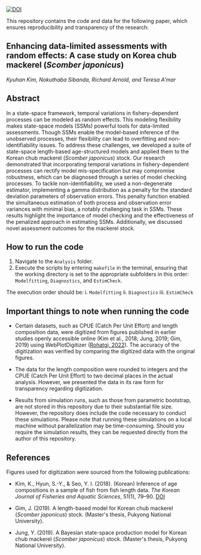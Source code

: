 [![DOI](https://zenodo.org/badge/724971318.svg)](https://zenodo.org/doi/10.5281/zenodo.10258210)

This repository contains the code and data for the following paper, which ensures reproducibility and transparency of the research:

## **Enhancing data-limited assessments with random effects: A case study on Korea chub mackerel (_Scomber japonicus_)**

*Kyuhan Kim, Nokuthaba Sibanda, Richard Arnold, and Teresa A'mar*

## Abstract

In a state-space framework, temporal variations in fishery-dependent processes can be modeled as random effects. This modeling flexibility makes state-space models (SSMs) powerful tools for data-limited assessments. Though SSMs enable the model-based inference of the unobserved processes, their flexibility can lead to overfitting and non-identifiability issues. To address these challenges, we developed a suite of state-space length-based age-structured models and applied them to the Korean chub mackerel (_Scomber japonicus_) stock. Our research demonstrated that incorporating temporal variations in fishery-dependent processes can rectify model mis-specification but may compromise robustness, which can be diagnosed through a series of model checking processes. To tackle non-identifiability, we used a non-degenerate estimator, implementing a gamma distribution as a penalty for the standard deviation parameters of observation errors. This penalty function enabled the simultaneous estimation of both process and observation error variances with minimal bias, a notably challenging task in SSMs. These results highlight the importance of model checking and the effectiveness of the penalized approach in estimating SSMs. Additionally, we discussed novel assessment outcomes for the mackerel stock.

## How to run the code

1. Navigate to the `Analysis` folder.
2. Execute the scripts by entering `makefile` in the terminal, ensuring that the working directory is set to the appropriate subfolders in this order: `Modelfitting`, `Diagnostics`, and `EstimCheck`.

The execution order should be:
  i. `Modelfitting`
  ii. `Diagnostics`
  iii. `EstimCheck`

## Important things to note when running the code

- Certain datasets, such as CPUE (Catch Per Unit Effort) and length composition data, were digitized from figures published in earlier studies openly accessible online (Kim et al., 2018; Jung, 2019; Gim, 2019) using WebPlotDigitizer ([Rohatgi, 2022](https://automeris.io/WebPlotDigitizer/)). The accuracy of the digitization was verified by comparing the digitized data with the original figures. 

- The data for the length composition were rounded to integers and the CPUE (Catch Per Unit Effort) to two decimal places in the actual analysis. However, we presented the data in its raw form for transparency regarding digitization.

- Results from simulation runs, such as those from parametric bootstrap, are not stored in this repository due to their substantial file size. However, the repository does include the code necessary to conduct these simulations. Please note that running these simulations on a local machine without parallelization may be time-consuming. Should you require the simulation results, they can be requested directly from the author of this repository.

## References

Figures used for digitization were sourced from the following publications:

- Kim, K., Hyun, S.-Y., & Seo, Y. I. (2018). (Korean) Inference of age compositions in a sample of fish from fish length data. *The Korean Journal of Fisheries and Aquatic Sciences*, 51(1), 79–90. [DOI](https://doi.org/10.5657/KFAS.2018.0079)

- Gim, J. (2019). A length-based model for Korean chub mackerel (*Scomber japonicus*) stock. (Master's thesis, Pukyong National University).

- Jung, Y. (2019). A Bayesian state-space production model for Korean chub mackerel (*Scomber japonicus*) stock. (Master's thesis, Pukyong National University).

